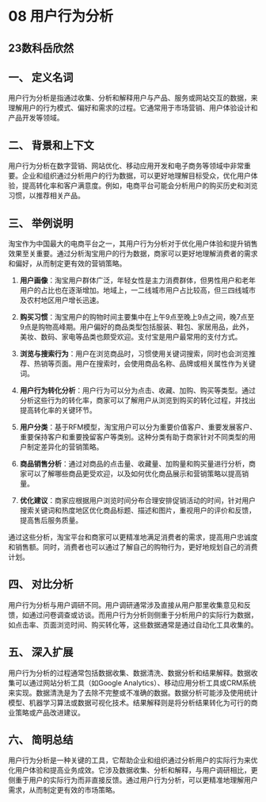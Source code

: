 # 08 用户行为分析

## 23数科岳欣然

## 一、	定义名词

用户行为分析是指通过收集、分析和解释用户与产品、服务或网站交互的数据，来理解用户的行为模式、偏好和需求的过程。它通常用于市场营销、用户体验设计和产品开发等领域。

## 二、	背景和上下文

用户行为分析在数字营销、网站优化、移动应用开发和电子商务等领域中非常重要。企业和组织通过分析用户的行为数据，可以更好地理解目标受众，优化用户体验，提高转化率和客户满意度。例如，电商平台可能会分析用户的购买历史和浏览习惯，以推荐相关产品。

## 三、	举例说明

淘宝作为中国最大的电商平台之一，其用户行为分析对于优化用户体验和提升销售效果至关重要。通过分析淘宝用户的行为数据，商家可以更好地理解消费者的需求和偏好，从而制定更有效的营销策略。

1. **用户画像**：淘宝用户群体广泛，年轻女性是主力消费群体，但男性用户和老年用户的占比也在逐渐增加。地域上，一二线城市用户占比较高，但三四线城市及农村地区用户增长迅速。

2. **购买习惯**：淘宝用户的购物时间主要集中在上午9点至晚上9点之间，晚7点至9点是购物高峰期。用户偏好的商品类型包括服装、鞋包、家居用品，此外，美妆、数码、家电等品类也颇受欢迎。支付宝是用户最常用的支付方式。

3. **浏览与搜索行为**：用户在浏览商品时，习惯使用关键词搜索，同时也会浏览推荐、热销等页面。用户在搜索时，会使用商品名称、品牌或相关属性作为关键词。

4. **用户行为转化分析**：用户行为可以分为点击、收藏、加购、购买等类型。通过分析这些行为的转化率，商家可以了解用户从浏览到购买的转化过程，并找出提高转化率的关键环节。

5. **用户分类**：基于RFM模型，淘宝用户可以分为重要价值客户、重要发展客户、重要保持客户和重要挽留客户等类别。这种分类有助于商家针对不同类型的用户制定差异化的营销策略。

6. **商品销售分析**：通过对商品的点击量、收藏量、加购量和购买量进行分析，商家可以了解哪些商品更受欢迎，以及如何优化商品展示和营销策略以提高销量。

7. **优化建议**：商家应根据用户浏览时间分布合理安排促销活动的时间，针对用户搜索关键词和热度地区优化商品标题、描述和图片，重视用户的评价和反馈，提高售后服务质量。

通过这些分析，淘宝平台和商家可以更精准地满足消费者的需求，提高用户忠诚度和销售额。同时，消费者也可以通过了解自己的购物行为，更好地规划自己的消费计划。

## 四、	对比分析

用户行为分析与用户调研不同。用户调研通常涉及直接从用户那里收集意见和反馈，如通过问卷调查或访谈。而用户行为分析则侧重于分析用户的实际行为数据，如点击率、页面浏览时间、购买转化等，这些数据通常是通过自动化工具收集的。

## 五、	深入扩展

用户行为分析的过程通常包括数据收集、数据清洗、数据分析和结果解释。数据收集可以通过网站分析工具（如Google Analytics）、移动应用分析工具或CRM系统来实现。数据清洗是为了去除不完整或不准确的数据。数据分析可能涉及使用统计模型、机器学习算法或数据可视化技术。结果解释则是将分析结果转化为可行的商业策略或产品改进建议。

## 六、	简明总结

用户行为分析是一种关键的工具，它帮助企业和组织通过分析用户的实际行为来优化用户体验和提高业务成效。它涉及数据收集、分析和解释，与用户调研相比，更侧重于用户的实际行为而非直接反馈。通过用户行为分析，可以更精准地理解用户需求，从而制定更有效的市场策略。
